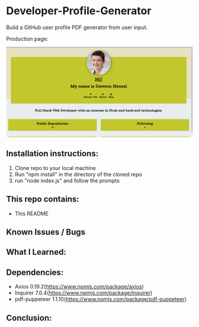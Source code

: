 # Developer-Profile-Generator

Build a GitHub user profile PDF generator from user input.

Production page: 

![weatherPage](https://raw.githubusercontent.com/dhens/Developer-Profile-Generator/master/pic/productionPage.PNG)

## Installation instructions:
1. Clone repo to your local machine
2. Run "npm install" in the directory of the cloned repo
3. run "node index.js" and follow the prompts

## This repo contains:
* This README

## Known Issues / Bugs

## What I Learned:

## Dependencies:
* Axios 0.19.2(https://www.npmjs.com/package/axios)
* Inquirer 7.0.4(https://www.npmjs.com/package/inquirer)
* pdf-puppeteer 1.1.10(https://www.npmjs.com/package/pdf-puppeteer)

## Conclusion:
